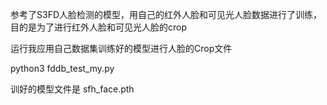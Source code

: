 参考了S3FD人脸检测的模型，用自己的红外人脸和可见光人脸数据进行了训练，目的是为了进行红外人脸和可见光人脸的crop

运行我应用自己数据集训练好的模型进行人脸的Crop文件

python3 fddb_test_my.py

训好的模型文件是 sfh_face.pth
